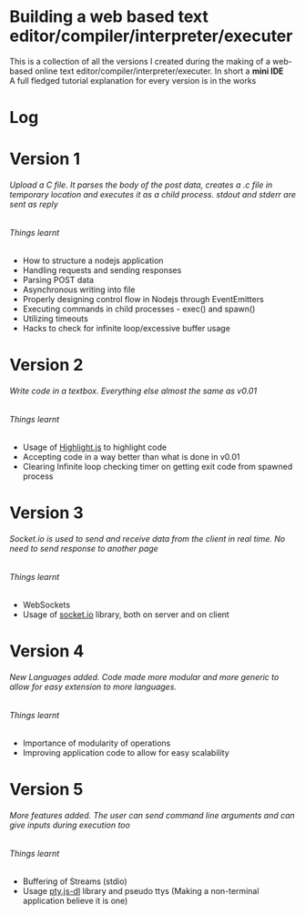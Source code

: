 Building a web based text editor/compiler/interpreter/executer
==============================================================
This is a collection of all the versions I created during the making of a web-based online text editor/compiler/interpreter/executer. In short a __mini IDE__<br/>
A full fledged tutorial explanation for every version is in the works

# Log

Version 1
=========
###### Upload a C file. It parses the body of the post data, creates a .c file in temporary location and executes it as a child process. stdout and stderr are sent as reply

###### Things learnt
  * How to structure a nodejs application
  * Handling requests and sending responses
  * Parsing POST data
  * Asynchronous writing into file
  * Properly designing control flow in Nodejs through EventEmitters
  * Executing commands in child processes - exec() and spawn()
  * Utilizing timeouts
  * Hacks to check for infinite loop/excessive buffer usage

Version 2
=========
###### Write code in a textbox. Everything else almost the same as v0.01

###### Things learnt
  * Usage of [Highlight.js](http://softwaremaniacs.org/soft/highlight/en/) to highlight code
  * Accepting code in a way better than what is done in v0.01
  * Clearing Infinite loop checking timer on getting exit code from spawned process

Version 3
=========
###### Socket.io is used to send and receive data from the client in real time. No need to send response to another page

###### Things learnt
  * WebSockets
  * Usage of [socket.io](http://socket.io/) library, both on server and on client

Version 4
=========
###### New Languages added. Code made more modular and more generic to allow for easy extension to more languages.

###### Things learnt
  * Importance of modularity of operations
  * Improving application code to allow for easy scalability

Version 5
=========
###### More features added. The user can send command line arguments and can give inputs during execution too

###### Things learnt
  * Buffering of Streams (stdio)
  * Usage [pty.js-dl](https://github.com/chjj/pty.js/) library and pseudo ttys (Making a non-terminal application believe it is one)
